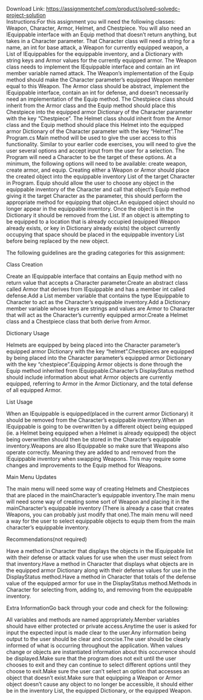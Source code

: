 Download Link: https://assignmentchef.com/product/solved-solvedc-project-solution
<br>
Instructions:For this assignment you will need the following classes: Weapon, Character, Armor, Helmet, and Chestpiece. You will also need an IEquippable interface with an Equip method that doesn’t return anything, but takes in a Character parameter. That Character class will need a string for a name, an int for base attack, a Weapon for currently equipped weapon, a List of IEquippables for the equippable inventory, and a Dictionary with string keys and Armor values for the currently equipped armor. The Weapon class needs to implement the IEquippable interface and contain an int member variable named attack. The Weapon’s implementation of the Equip method should make the Character parameter’s equipped Weapon member equal to this Weapon. The Armor class should be abstract, implement the IEquippable interface, contain an int for defense, and doesn’t necessarily need an implementation of the Equip method. The Chestpiece class should inherit from the Armor class and the Equip method should place this Chestpiece into the equipped armor Dictionary of the Character parameter with the key “Chestpiece”. The Helmet class should inherit from the Armor class and the Equip method should place this Helmet into the equipped armor Dictionary of the Character parameter with the key “Helmet”.The Program.cs Main method will be used to give the user access to this functionality. Similar to your earlier code exercises, you will need to give the user several options and accept input from the user for a selection. The Program will need a Character to be the target of these options. At a minimum, the following options will need to be available: create weapon, create armor, and equip. Creating either a Weapon or Armor should place the created object into the equippable inventory List of the target Character in Program. Equip should allow the user to choose any object in the equippable inventory of the Character and call that object’s Equip method giving it the target Character as the parameter, this should perform the appropriate method for equipping that object.An equipped object should no longer appear in the equippable inventory. Once the object is in the Dictionary it should be removed from the List. If an object is attempting to be equipped to a location that is already occupied (equipped Weapon already exists, or key in Dictionary already exists) the object currently occupying that space should be placed in the equippable inventory List before being replaced by the new object.

The following guidelines are the grading categories for this assignment:

Class Creation

Create an IEquippable interface that contains an Equip method with no return value that accepts a Character parameter.Create an abstract class called Armor that derives from IEquippable and has a member int called defense.Add a List member variable that contains the type IEquippable to Character to act as the Character’s equippable inventory.Add a Dictionary member variable whose keys are strings and values are Armor to Character that will act as the Character’s currently equipped armor.Create a Helmet class and a Chestpiece class that both derive from Armor.

Dictionary Usage

Helmets are equipped by being placed into the Character parameter’s equipped armor Dictionary with the key “helmet”.Chestpieces are equipped by being placed into the Character parameter’s equipped armor Dictionary with the key “chestpiece”.Equipping Armor objects is done through the Equip method inherited from IEquippable.Character’s DisplayStatus method should include information about what Armor objects are currently equipped, referring to Armor in the Armor Dictionary, and the total defense of all equipped Armor.

List Usage

When an IEquippable is equipped(placed in the current armor Dictionary) it should be removed from the Character’s equippable inventory.When an IEquippable is going to be overwritten by a different object being equipped (ie. a Helmet being equipped when a Helmet is already equipped) the object being overwritten should then be stored in the Character’s equippable inventory.Weapons are also IEquippable so make sure that Weapons also operate correctly. Meaning they are added to and removed from the IEquippable inventory when swapping Weapons. This may require some changes and improvements to the Equip method for Weapons.

Main Menu Updates

The main menu will need some way of creating Helmets and Chestpieces that are placed in the mainCharacter’s equippable inventory.The main menu will need some way of creating some sort of Weapon and placing it in the mainCharacter’s equippable inventory (There is already a case that creates Weapons, you can probably just modify that one).The main menu will need a way for the user to select equippable objects to equip them from the main character’s equippable inventory.

Recommendations(not required)

Have a method in Character that displays the objects in the IEquippable list with their defense or attack values for use when the user must select from that inventory.Have a method in Character that displays what objects are in the equipped armor Dictionary along with their defense values for use in the DisplayStatus method.Have a method in Character that totals of the defense value of the equipped armor for use in the DisplayStatus method.Methods in Character for selecting from, adding to, and removing from the equippable inventory.

Extra InformationGo back through your code and check for the following:

All variables and methods are named appropriately.Member variables should have either protected or private access.Anytime the user is asked for input the expected input is made clear to the user.Any information being output to the user should be clear and concise.The user should be clearly informed of what is occurring throughout the application. When values change or objects are instantiated information about this occurrence should be displayed.Make sure that the program does not exit until the user chooses to exit and they can continue to select different options until they choose to exit.Make sure the user can’t select an option that accesses an object that doesn’t exist.Make sure that equipping a Weapon or Armor object doesn’t cause any object to no longer be accessible, it should either be in the inventory List, the equipped Dictionary, or the equipped Weapon.